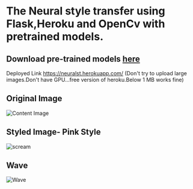 # The Neural style transfer using Flask,Heroku and OpenCv with pretrained models.

## Download pre-trained models [here](https://github.com/jcjohnson/fast-neural-style)
Deployed Link https://neuralst.herokuapp.com/
(Don't try to upload large images.Don't have GPU...free version of heroku.Below 1 MB works fine)

## Original Image 

![Content Image](https://github.com/prableen14/Neural-Style-Transfer/blob/main/assets/test.jpg)

## Styled Image- Pink Style

![scream](https://github.com/prableen14/Neural-Style-Transfer/blob/main/assets/test_pink_style.jpg)

## Wave

![Wave](https://github.com/prableen14/Neural-Style-Transfer/blob/main/assets/test_Fire_Style.jpg)
